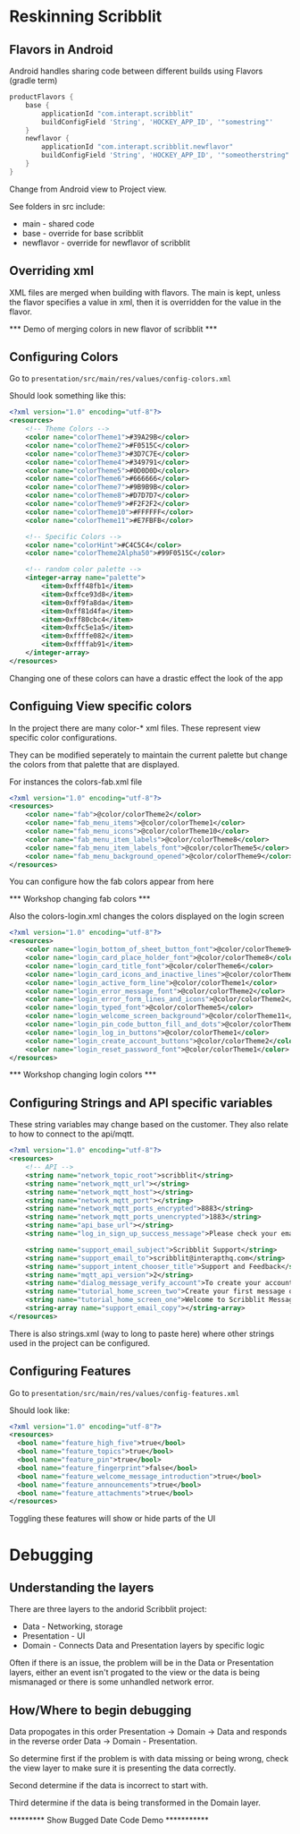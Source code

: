 Reskinning Scribblit
===

Flavors in Android
--- 

Android handles sharing code between different builds using Flavors (gradle term)

~~~ groovy
productFlavors {
    base {
        applicationId "com.interapt.scribblit"
        buildConfigField 'String', 'HOCKEY_APP_ID', '"somestring"'
    }
    newflavor {
        applicationId "com.interapt.scribblit.newflavor"
        buildConfigField 'String', 'HOCKEY_APP_ID', '"someotherstring"'
    }
}
~~~

Change from Android view to Project view.

See folders in src include:

* main - shared code
* base - override for base scribblit
* newflavor - override for newflavor of scribblit

Overriding xml
---

XML files are merged when building with flavors. The main is kept, unless the flavor specifies a value in xml, then it is overridden for the value in the flavor.

*** Demo of merging colors in new flavor of scribblit ***

Configuring Colors
---

Go to `presentation/src/main/res/values/config-colors.xml`

Should look something like this:

~~~~ xml
<?xml version="1.0" encoding="utf-8"?>
<resources>
    <!-- Theme Colors -->
    <color name="colorTheme1">#39A29B</color>
    <color name="colorTheme2">#F0515C</color>
    <color name="colorTheme3">#3D7C7E</color>
    <color name="colorTheme4">#349791</color>
    <color name="colorTheme5">#0D0D0D</color>
    <color name="colorTheme6">#666666</color>
    <color name="colorTheme7">#9B9B9B</color>
    <color name="colorTheme8">#D7D7D7</color>
    <color name="colorTheme9">#F2F2F2</color>
    <color name="colorTheme10">#FFFFFF</color>
    <color name="colorTheme11">#E7FBFB</color>

    <!-- Specific Colors -->
    <color name="colorHint">#C4C5C4</color>
    <color name="colorTheme2Alpha50">#99F0515C</color>

    <!-- random color palette -->
    <integer-array name="palette">
        <item>0xfff48fb1</item>
        <item>0xffce93d8</item>
        <item>0xff9fa8da</item>
        <item>0xff81d4fa</item>
        <item>0xff80cbc4</item>
        <item>0xffc5e1a5</item>
        <item>0xffffe082</item>
        <item>0xffffab91</item>
    </integer-array>
</resources>
~~~~

Changing one of these colors can have a drastic effect the look of the app

Configuing View specific colors
---
In the project there are many color-* xml files. These represent view specific color configurations.

They can be modified seperately to maintain the current palette but change the colors from that palette that are displayed.

For instances the colors-fab.xml file

~~~ xml
<?xml version="1.0" encoding="utf-8"?>
<resources>
    <color name="fab">@color/colorTheme2</color>
    <color name="fab_menu_items">@color/colorTheme1</color>
    <color name="fab_menu_icons">@color/colorTheme10</color>
    <color name="fab_menu_item_labels">@color/colorTheme8</color>
    <color name="fab_menu_item_labels_font">@color/colorTheme5</color>
    <color name="fab_menu_background_opened">@color/colorTheme9</color>
</resources>
~~~

You can configure how the fab colors appear from here

*** Workshop changing fab colors ***

Also the colors-login.xml changes the colors displayed on the login screen

~~~ xml
<?xml version="1.0" encoding="utf-8"?>
<resources>
    <color name="login_bottom_of_sheet_button_font">@color/colorTheme9</color>
    <color name="login_card_place_holder_font">@color/colorTheme8</color>
    <color name="login_card_title_font">@color/colorTheme6</color>
    <color name="login_card_icons_and_inactive_lines">@color/colorTheme8</color>
    <color name="login_active_form_line">@color/colorTheme1</color>
    <color name="login_error_message_font">@color/colorTheme2</color>
    <color name="login_error_form_lines_and_icons">@color/colorTheme2</color>
    <color name="login_typed_font">@color/colorTheme5</color>
    <color name="login_welcome_screen_background">@color/colorTheme11</color>
    <color name="login_pin_code_button_fill_and_dots">@color/colorTheme1</color>
    <color name="login_log_in_buttons">@color/colorTheme1</color>
    <color name="login_create_account_buttons">@color/colorTheme2</color>
    <color name="login_reset_password_font">@color/colorTheme1</color>
</resources>
~~~

*** Workshop changing login colors ***

Configuring Strings and API specific variables
---

These string variables may change based on the customer. They also relate to how to connect to the api/mqtt.

~~~ xml
<?xml version="1.0" encoding="utf-8"?>
<resources>
    <!-- API -->
    <string name="network_topic_root">scribblit</string>
    <string name="network_mqtt_url"></string>
    <string name="network_mqtt_host"></string>
    <string name="network_mqtt_port"></string>
    <string name="network_mqtt_ports_encrypted">8883</string>
    <string name="network_mqtt_ports_unencrypted">1883</string>
    <string name="api_base_url"></string>
    <string name="log_in_sign_up_success_message">Please check your email to confirm your Scribblit Messaging account</string>

    <string name="support_email_subject">Scribblit Support</string>
    <string name="support_email_to">scribblit@interapthq.com</string>
    <string name="support_intent_chooser_title">Support and Feedback</string>
    <string name="mqtt_api_version">2</string>
    <string name="dialog_message_verify_account">To create your account, enter your valid Scribblit ID number under "Employee ID". If you don\'t know your Scribblit ID, look at your most recent pay stub.</string>
    <string name="tutorial_home_screen_two">Create your first message or topic by tapping the compose button</string>
    <string name="tutorial_home_screen_one">Welcome to Scribblit Messaging</string>
    <string-array name="support_email_copy"></string-array>
</resources>
~~~

There is also strings.xml (way to long to paste here) where other strings used in the project can be configured.

Configuring Features
---

Go to `presentation/src/main/res/values/config-features.xml`

Should look like:

~~~ xml
<?xml version="1.0" encoding="utf-8"?>
<resources>
  <bool name="feature_high_five">true</bool>
  <bool name="feature_topics">true</bool>
  <bool name="feature_pin">true</bool>
  <bool name="feature_fingerprint">false</bool>
  <bool name="feature_welcome_message_introduction">true</bool>
  <bool name="feature_announcements">true</bool>
  <bool name="feature_attachments">true</bool>
</resources>

~~~

Toggling these features will show or hide parts of the UI

Debugging
===

Understanding the layers
---

There are three layers to the andorid Scribblit project:
* Data - Networking, storage
* Presentation - UI
* Domain - Connects Data and Presentation layers by specific logic

Often if there is an issue, the problem will be in the Data or Presentation layers, either an event isn't progated to the view or the data is being mismanaged or there is some unhandled network error.

How/Where to begin debugging
---

Data propogates in this order Presentation -> Domain -> Data and responds in the reverse order Data -> Domain - Presentation.

So determine first if the problem is with data missing or being wrong, check the view layer to make sure it is presenting the data correctly.

Second determine if the data is incorrect to start with.

Third determine if the data is being transformed in the Domain layer.

********* Show Bugged Date Code Demo ***********


